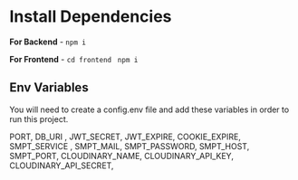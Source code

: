 
# Install Dependencies

**For Backend** - `npm i`

**For Frontend** - `cd frontend` ` npm i`

## Env Variables
You will need to create a config.env file and add these variables in order to run this project.

PORT,
DB_URI ,
JWT_SECRET,
JWT_EXPIRE,
COOKIE_EXPIRE,
SMPT_SERVICE ,
SMPT_MAIL,
SMPT_PASSWORD,
SMPT_HOST,
SMPT_PORT,
CLOUDINARY_NAME,
CLOUDINARY_API_KEY,
CLOUDINARY_API_SECRET,


